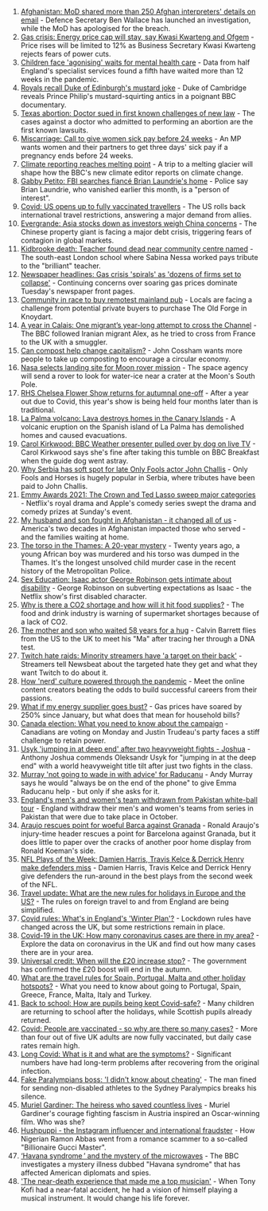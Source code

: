1. [Afghanistan: MoD shared more than 250 Afghan interpreters' details on email](https://www.bbc.co.uk/news/uk-58629592?at_medium=RSS&at_campaign=KARANGA) - Defence Secretary Ben Wallace has launched an investigation, while the MoD has apologised for the breach.
2. [Gas crisis: Energy price cap will stay, say Kwasi Kwarteng and Ofgem](https://www.bbc.co.uk/news/business-58634106?at_medium=RSS&at_campaign=KARANGA) - Price rises will be limited to 12% as Business Secretary Kwasi Kwarteng rejects fears of power cuts.
3. [Children face 'agonising' waits for mental health care](https://www.bbc.co.uk/news/health-58565067?at_medium=RSS&at_campaign=KARANGA) - Data from half England's specialist services found a fifth have waited more than 12 weeks in the pandemic.
4. [Royals recall Duke of Edinburgh's mustard joke](https://www.bbc.co.uk/news/uk-58628865?at_medium=RSS&at_campaign=KARANGA) - Duke of Cambridge reveals Prince Philip's mustard-squirting antics in a poignant BBC documentary.
5. [Texas abortion: Doctor sued in first known challenges of new law](https://www.bbc.co.uk/news/world-us-canada-58633515?at_medium=RSS&at_campaign=KARANGA) - The cases against a doctor who admitted to performing an abortion are the first known lawsuits.
6. [Miscarriage: Call to give women sick pay before 24 weeks](https://www.bbc.co.uk/news/uk-politics-58399309?at_medium=RSS&at_campaign=KARANGA) - An MP wants women and their partners to get three days' sick pay if a pregnancy ends before 24 weeks.
7. [Climate reporting reaches melting point](https://www.bbc.co.uk/news/science-environment-58600725?at_medium=RSS&at_campaign=KARANGA) - A trip to a melting glacier will shape how the BBC's new climate editor reports on climate change.
8. [Gabby Petito: FBI searches fiancé Brian Laundrie's home](https://www.bbc.co.uk/news/world-us-canada-58629194?at_medium=RSS&at_campaign=KARANGA) - Police say Brian Laundrie, who vanished earlier this month, is a "person of interest".
9. [Covid: US opens up to fully vaccinated travellers](https://www.bbc.co.uk/news/world-us-canada-58628491?at_medium=RSS&at_campaign=KARANGA) - The US rolls back international travel restrictions, answering a major demand from allies.
10. [Evergrande: Asia stocks down as investors weigh China concerns](https://www.bbc.co.uk/news/business-58632681?at_medium=RSS&at_campaign=KARANGA) - The Chinese property giant is facing a major debt crisis, triggering fears of contagion in global markets.
11. [Kidbrooke death: Teacher found dead near community centre named](https://www.bbc.co.uk/news/uk-england-london-58631097?at_medium=RSS&at_campaign=KARANGA) - The south-east London school where Sabina Nessa worked pays tribute to the "brilliant" teacher.
12. [Newspaper headlines: Gas crisis 'spirals' as 'dozens of firms set to collapse'](https://www.bbc.co.uk/news/blogs-the-papers-58633365?at_medium=RSS&at_campaign=KARANGA) - Continuing concerns over soaring gas prices dominate Tuesday's newspaper front pages.
13. [Community in race to buy remotest mainland pub](https://www.bbc.co.uk/news/uk-scotland-highlands-islands-58624724?at_medium=RSS&at_campaign=KARANGA) - Locals are facing a challenge from potential private buyers to purchase The Old Forge in Knoydart.
14. [A year in Calais: One migrant’s year-long attempt to cross the Channel](https://www.bbc.co.uk/news/world-europe-58629132?at_medium=RSS&at_campaign=KARANGA) - The BBC followed Iranian migrant Alex, as he tried to cross from France to the UK with a smuggler.
15. [Can compost help change capitalism?](https://www.bbc.co.uk/news/science-environment-58587691?at_medium=RSS&at_campaign=KARANGA) - John Cossham wants more people to take up composting to encourage a circular economy.
16. [Nasa selects landing site for Moon rover mission](https://www.bbc.co.uk/news/science-environment-58608295?at_medium=RSS&at_campaign=KARANGA) - The space agency will send a rover to look for water-ice near a crater at the Moon's South Pole.
17. [RHS Chelsea Flower Show returns for autumnal one-off](https://www.bbc.co.uk/news/uk-england-london-58625761?at_medium=RSS&at_campaign=KARANGA) - After a year out due to Covid, this year's show is being held four months later than is traditional.
18. [La Palma volcano: Lava destroys homes in the Canary Islands](https://www.bbc.co.uk/news/world-europe-58625781?at_medium=RSS&at_campaign=KARANGA) - A volcanic eruption on the Spanish island of La Palma has demolished homes and caused evacuations.
19. [Carol Kirkwood: BBC Weather presenter pulled over by dog on live TV](https://www.bbc.co.uk/news/uk-58625098?at_medium=RSS&at_campaign=KARANGA) - Carol Kirkwood says she's fine after taking this tumble on BBC Breakfast when the guide dog went astray.
20. [Why Serbia has soft spot for late Only Fools actor John Challis](https://www.bbc.co.uk/news/world-europe-58630500?at_medium=RSS&at_campaign=KARANGA) - Only Fools and Horses is hugely popular in Serbia, where tributes have been paid to John Challis.
21. [Emmy Awards 2021: The Crown and Ted Lasso sweep major categories](https://www.bbc.co.uk/news/entertainment-arts-58620247?at_medium=RSS&at_campaign=KARANGA) - Netflix's royal drama and Apple's comedy series swept the drama and comedy prizes at Sunday's event.
22. [My husband and son fought in Afghanistan - it changed all of us](https://www.bbc.co.uk/news/world-us-canada-58603119?at_medium=RSS&at_campaign=KARANGA) - America's two decades in Afghanistan impacted those who served - and the families waiting at home.
23. [The torso in the Thames: A 20-year mystery](https://www.bbc.co.uk/news/uk-58415046?at_medium=RSS&at_campaign=KARANGA) - Twenty years ago, a young African boy was murdered and his torso was dumped in the Thames. It's the longest unsolved child murder case in the recent history of the Metropolitan Police.
24. [Sex Education: Isaac actor George Robinson gets intimate about disability](https://www.bbc.co.uk/news/entertainment-arts-58623652?at_medium=RSS&at_campaign=KARANGA) - George Robinson on subverting expectations as Isaac - the Netflix show's first disabled character.
25. [Why is there a CO2 shortage and how will it hit food supplies?](https://www.bbc.co.uk/news/explainers-58626935?at_medium=RSS&at_campaign=KARANGA) - The food and drink industry is warning of supermarket shortages because of a lack of CO2.
26. [The mother and son who waited 58 years for a hug](https://www.bbc.co.uk/news/uk-england-cambridgeshire-58600935?at_medium=RSS&at_campaign=KARANGA) - Calvin Barrett flies from the US to the UK to meet his "Ma" after tracing her through a DNA test.
27. [Twitch hate raids: Minority streamers have 'a target on their back'](https://www.bbc.co.uk/news/newsbeat-58594732?at_medium=RSS&at_campaign=KARANGA) - Streamers tell Newsbeat about the targeted hate they get and what they want Twitch to do about it.
28. [How 'nerd' culture powered through the pandemic](https://www.bbc.co.uk/news/business-58535299?at_medium=RSS&at_campaign=KARANGA) - Meet the online content creators beating the odds to build successful careers from their passions.
29. [What if my energy supplier goes bust?](https://www.bbc.co.uk/news/business-58090533?at_medium=RSS&at_campaign=KARANGA) - Gas prices have soared by 250% since January, but what does that mean for household bills?
30. [Canada election: What you need to know about the campaign](https://www.bbc.co.uk/news/world-us-canada-58573882?at_medium=RSS&at_campaign=KARANGA) - Canadians are voting on Monday and Justin Trudeau's party faces a stiff challenge to retain power.
31. [Usyk 'jumping in at deep end' after two heavyweight fights - Joshua](https://www.bbc.co.uk/sport/boxing/58630892?at_medium=RSS&at_campaign=KARANGA) - Anthony Joshua commends Oleksandr Usyk for "jumping in at the deep end" with a world heavyweight title tilt after just two fights in the class.
32. [Murray 'not going to wade in with advice' for Raducanu](https://www.bbc.co.uk/sport/tennis/58633034?at_medium=RSS&at_campaign=KARANGA) - Andy Murray says he would "always be on the end of the phone" to give Emma Raducanu help - but only if she asks for it.
33. [England's men's and women's team withdrawn from Pakistan white-ball tour](https://www.bbc.co.uk/sport/cricket/58629482?at_medium=RSS&at_campaign=KARANGA) - England withdraw their men's and women's teams from series in Pakistan that were due to take place in October.
34. [Araujo rescues point for woeful Barca against Granada](https://www.bbc.co.uk/sport/football/58633075?at_medium=RSS&at_campaign=KARANGA) - Ronald Araujo's injury-time header rescues a point for Barcelona against Granada, but it does little to paper over the cracks of another poor home display from Ronald Koeman's side.
35. [NFL Plays of the Week: Damien Harris, Travis Kelce & Derrick Henry make defenders miss](https://www.bbc.co.uk/sport/av/american-football/58625659?at_medium=RSS&at_campaign=KARANGA) - Damien Harris, Travis Kelce and Derrick Henry give defenders the run-around in the best plays from the second week of the NFL.
36. [Travel update: What are the new rules for holidays in Europe and the US?](https://www.bbc.co.uk/news/explainers-52544307?at_medium=RSS&at_campaign=KARANGA) - The rules on foreign travel to and from England are being simplified.
37. [Covid rules: What's in England's 'Winter Plan'?](https://www.bbc.co.uk/news/explainers-52530518?at_medium=RSS&at_campaign=KARANGA) - Lockdown rules have changed across the UK, but some restrictions remain in place.
38. [Covid-19 in the UK: How many coronavirus cases are there in my area?](https://www.bbc.co.uk/news/uk-51768274?at_medium=RSS&at_campaign=KARANGA) - Explore the data on coronavirus in the UK and find out how many cases there are in your area.
39. [Universal credit: When will the £20 increase stop?](https://www.bbc.co.uk/news/uk-41487126?at_medium=RSS&at_campaign=KARANGA) - The government has confirmed the £20 boost will end in the autumn.
40. [What are the travel rules for Spain, Portugal, Malta and other holiday hotspots?](https://www.bbc.co.uk/news/explainers-56997931?at_medium=RSS&at_campaign=KARANGA) - What you need to know about going to Portugal, Spain, Greece, France, Malta, Italy and Turkey.
41. [Back to school: How are pupils being kept Covid-safe?](https://www.bbc.co.uk/news/education-51643556?at_medium=RSS&at_campaign=KARANGA) - Many children are returning to school after the holidays, while Scottish pupils already returned.
42. [Covid: People are vaccinated - so why are there so many cases?](https://www.bbc.co.uk/news/health-55045639?at_medium=RSS&at_campaign=KARANGA) - More than four out of five UK adults are now fully vaccinated, but daily case rates remain high.
43. [Long Covid: What is it and what are the symptoms?](https://www.bbc.co.uk/news/health-57833394?at_medium=RSS&at_campaign=KARANGA) - Significant numbers have had long-term problems after recovering from the original infection.
44. [Fake Paralympians boss: 'I didn't know about cheating'](https://www.bbc.co.uk/news/stories-58598677?at_medium=RSS&at_campaign=KARANGA) - The man fined for sending non-disabled athletes to the Sydney Paralympics breaks his silence.
45. [Muriel Gardiner: The heiress who saved countless lives](https://www.bbc.co.uk/news/uk-england-london-58399839?at_medium=RSS&at_campaign=KARANGA) - Muriel Gardiner's courage fighting fascism in Austria inspired an Oscar-winning film. Who was she?
46. [Hushpuppi - the Instagram influencer and international fraudster](https://www.bbc.co.uk/news/world-africa-58553109?at_medium=RSS&at_campaign=KARANGA) - How Nigerian Ramon Abbas went from a romance scammer to a so-called "Billionaire Gucci Master".
47. [‘Havana syndrome ’ and the mystery of the microwaves](https://www.bbc.co.uk/news/world-58396698?at_medium=RSS&at_campaign=KARANGA) - The BBC investigates a mystery illness dubbed "Havana syndrome" that has affected American diplomats and spies.
48. ['The near-death experience that made me a top musician'](https://www.bbc.co.uk/news/stories-58465559?at_medium=RSS&at_campaign=KARANGA) - When Tony Kofi had a near-fatal accident, he had a vision of himself playing a musical instrument. It would change his life forever.
